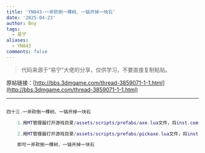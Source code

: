 ```yaml
---
title: 'YN043-一斧砍倒一棵树、一镐开掉一块石'
date: '2025-04-23'
author: Bny
tags:
  - 易宁
aliases:
  - YN043
comments: false
---
```


> 代码来源于“易宁”大佬的分享，仅供学习，不要直接复制粘贴。

原帖链接：[http://bbs.3dmgame.com/thread-3859071-1-1.html](http://bbs.3dmgame.com/thread-3859071-1-1.html)

---

```lua  

四十三.一斧砍倒一棵树、一镐开掉一块石	1.用MT管理器打开游戏目录/assets/scripts/prefabs/axe.lua文件，将inst.components.tool:SetAction(ACTIONS.CHOP)替换为inst.components.tool:SetAction(ACTIONS.CHOP, 15)	2.用MT管理器打开游戏目录/assets/scripts/prefabs/pickaxe.lua文件，将inst.components.tool:SetAction(ACTIONS.MINE)替换为inst.components.tool:SetAction(ACTIONS.MINE, 15)	即可一斧砍倒一棵树、一镐开掉一块石

```  

